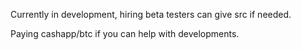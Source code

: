 Currently in development, hiring beta testers can give src if needed. 

Paying cashapp/btc if you can help with developments.
